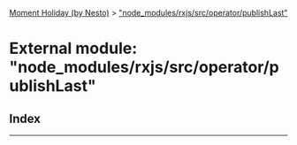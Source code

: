 [Moment Holiday (by Nesto)](../README.md) > ["node_modules/rxjs/src/operator/publishLast"](../modules/_node_modules_rxjs_src_operator_publishlast_.md)

# External module: "node_modules/rxjs/src/operator/publishLast"

## Index

---

